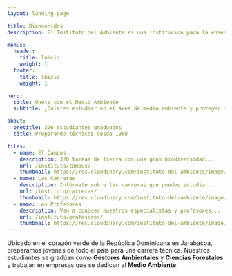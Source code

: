 ```yaml
---
layout: landing-page

title: Bienvenidos
description: El Instituto del Ambiente es una institucion para la enseñanza sobre el Medio Ambiente.

menus:
  header:
    title: Inicio
    weight: 1
  footer:
    title: Inicio
    weight: 1

hero:
  title: Únete con el Medio Ambiente
  subtitle: ¿Quieres estudiar en el área de medio ambiente y proteger tu mundo?<br>¡Empieza aquí!

about:
  pretitle: 326 estudiantes graduados
  title: Preparando técnicos desde 1968

tiles:
  - name: El Campus
    description: 320 tareas de tierra con una gran biodiversidad...
    url: /instituto/campus/
    thumbnail: https://res.cloudinary.com/instituto-del-ambiente/image/upload/pages/campus.jpg
  - name: Las Carreras
    description: Infórmate sobre las carreras que puedes estudiar...
    url: /instituto/carreras/
    thumbnail: https://res.cloudinary.com/instituto-del-ambiente/image/upload/c_scale,q_80,w_550/pages/hombre-trabajando.jpg
  - name: Los Profesores
    description: Ven a conocer nuestros especialistas y profesores...
    url: /instituto/profesores/
    thumbnail: https://res.cloudinary.com/instituto-del-ambiente/image/upload/c_scale,q_80,w_550/pages/profesores.jpg
---
```


Ubicado en el corazón verde de la República Dominicana en Jarabacoa, preparamos jóvenes de todo el país para una carrera técnica. Nuestros estudiantes se gradúan como **Gestores Ambientales** y **Ciencias Forestales** y trabajan en empresas que se dedican al **Medio Ambiente**.